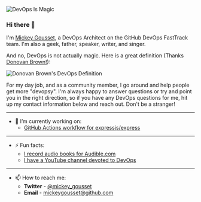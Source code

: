 ![DevOps Is Magic](/mickeygousset/mickeygousset/blob/master/images/DonovanDevOps.gif)

### Hi there 👋

I'm [Mickey Gousset](http://mickeygousset.com/), a DevOps Architect on the GitHub DevOps FastTrack team.  I'm also a geek, father, speaker, writer, and singer.

And no, DevOps is not actually magic. Here is a great definition (Thanks [Donovan Brown!](https://twitter.com/DonovanBrown)):

![Donovan Brown's DevOps Definition](/mickeygousset/mickeygousset/blob/master/images/DonovanDevOps.gif)

For my day job, and as a community member, I go around and help people get more "devopsy".  I'm always happy to answer questions or try and point you in the right direction, so if you have any DevOps questions for me, hit up my contact information below and reach out. Don't be a stranger!

*****
- 🔭 I’m currently working on:
  - [GitHub Actions workflow for expressjs/express](https://github.com/expressjs/express/pull/4251)
*****
- ⚡ Fun facts: 
  - [I record audio books for Audible.com](https://www.audible.com/search?keywords=Mickey+Gousset)
  - [I have a YouTube channel devoted to DevOps](https://youtube.com/mickeygousset)
*****
- 📫 How to reach me:
  - **Twitter** - [@mickey_gousset](https://twitter.com/mickey_gousset)
  - **Email** - mickeygousset@github.com

<!--
**mickeygousset/mickeygousset** is a ✨ _special_ ✨ repository because its `README.md` (this file) appears on your GitHub profile.

Here are some ideas to get you started:

- 🔭 I’m currently working on ...
- 🌱 I’m currently learning ...
- 👯 I’m looking to collaborate on ...
- 🤔 I’m looking for help with ...
- 💬 Ask me about ...
- 📫 How to reach me: ...
- 😄 Pronouns: ...
- ⚡ Fun fact: ...
-->
